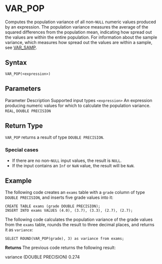 # [](#var_pop)VAR\_POP

Computes the population variance of all non-`NULL` numeric values produced by an expression. The population variance measures the average of the squared differences from the population mean, indicating how spread out the values are within the entire population. For information about the sample variance, which measures how spread out the values are within a sample, see [VAR\_SAMP](/sql_reference/functions-reference/aggregation/variance-samp.html).

## [](#syntax)Syntax

```
VAR_POP(<expression>)
```

## [](#parameters)Parameters

Parameter Description Supported input types `<expression>` An expression producing numeric values for which to calculate the population variance. `REAL`, `DOUBLE PRECISION`

## [](#return-type)Return Type

`VAR_POP` returns a result of type `DOUBLE PRECISION`.

### [](#special-cases)Special cases

- If there are no non-`NULL` input values, the result is `NULL`.
- If the input contains an `Inf` or `NaN` value, the result will be `NaN`.

## [](#example)Example

The following code creates an `exams` table with a `grade` column of type `DOUBLE PRECISION`, and inserts five grade values into it:

```
CREATE TABLE exams (grade DOUBLE PRECISION);
INSERT INTO exams VALUES (4.0), (3.7), (3.3), (2.7), (2.7);
```

The following code calculates the population variance of the grade values from the `exams` table, rounds the result to three decimal places, and returns it as `variance`:

```
SELECT ROUND(VAR_POP(grade), 3) as variance from exams;
```

**Returns** The previous code returns the following result:

variance (DOUBLE PRECISION) 0.274